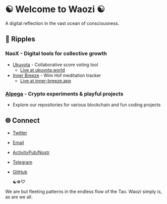 # ☯️ Welcome to Waozi ☯️

A digital reflection in the vast ocean of consciousness.

## 🌊 Ripples

### NaoX - Digital tools for collective growth
- [Ukuvota](https://github.com/naoxio/ukuvota) - Collaborative score voting tool
  - [Live at ukuvota.world](https://ukuvota.world)
- [Inner Breeze](https://github.com/naoxio/inner_breeze) - Wim Hof meditation tracker
  - [Live at inner-breeze.app](https://inner-breeze.app)

### [Alpega](https://github.com/alpega) - Crypto experiments & playful projects
- Explore our repositories for various blockchain and fun coding projects

## 🌐 Connect

- [Twitter](https://x.com/waozi_)
- [Email](mailto:hello@waozi.dev)
- [ActivityPub/Nostr](https://ditto.pub/@waozi)
- [Telegram](https://t.me/waozi_dev)
- [GitHub](https://github.com/waozi-dev)

    ☯️☸♡
    
We are but fleeting patterns in the endless flow of the Tao. Waozi simply is, as are we all.